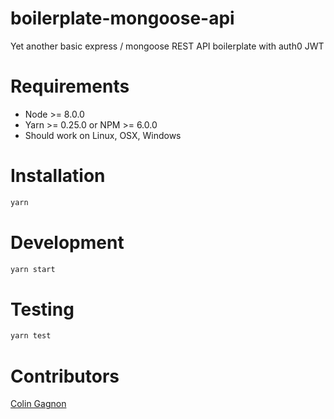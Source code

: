 # boilerplate-mongoose-api
Yet another basic express / mongoose REST API boilerplate with auth0 JWT

# Requirements
* Node >= 8.0.0
* Yarn >= 0.25.0 or NPM >= 6.0.0
* Should work on Linux, OSX, Windows

# Installation

```bash
yarn
```

# Development
```bash
yarn start
```

# Testing
```bash
yarn test
```

# Contributors
[Colin Gagnon][admin]

[admin]: https://github.com/colingagnon